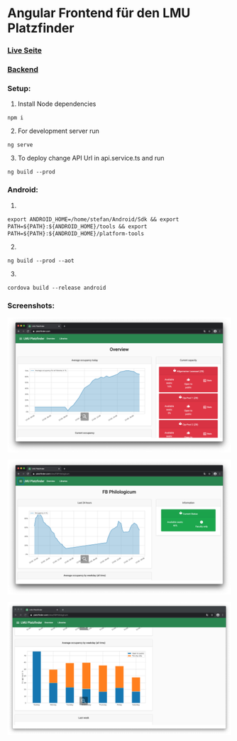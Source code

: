 # Angular Frontend für den LMU Platzfinder

### [Live Seite](https://www.platzfinder.com)

### [Backend](https://github.com/koerners/LMU_Platzfinder_Scraper)


### Setup:

1. Install Node dependencies
```
npm i
```
2. For development server run
```
ng serve
```
3. To deploy change API Url in api.service.ts and run
```
ng build --prod
```

### Android:

1. 
```
export ANDROID_HOME=/home/stefan/Android/Sdk && export PATH=${PATH}:${ANDROID_HOME}/tools && export PATH=${PATH}:${ANDROID_HOME}/platform-tools
```
2. 
```
ng build --prod --aot
```
3. 
```
cordova build --release android
```

### Screenshots:

![Screenshot](https://github.com/koerners/Platzfinder/blob/master/screenshots/Bildschirmfoto%202020-02-13%20um%2016.49.50.png)

![Screenshot](https://github.com/koerners/Platzfinder/blob/master/screenshots/Bildschirmfoto%202020-02-13%20um%2016.50.07.png)

![Screenshot](https://github.com/koerners/Platzfinder/blob/master/screenshots/Bildschirmfoto%202020-02-13%20um%2016.50.24.png)




